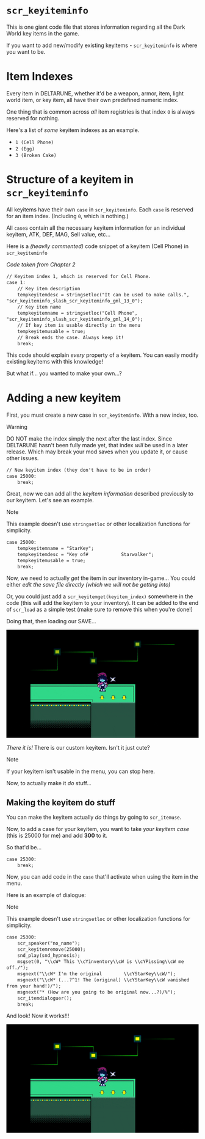 # `scr_keyiteminfo`
This is one giant code file that stores information regarding all the Dark World key items in the game.

If you want to add new/modify existing keyitems - `scr_keyiteminfo` is where you want to be.

# Item Indexes
Every item in DELTARUNE, whether it'd be a weapon, armor, item, light world item, or key item, all have their own predefined numeric index.

One thing that is common across *all* item registries is that index `0` is always reserved for nothing.

Here's a list of *some* keyitem indexes as an example.

- `1 (Cell Phone)`
- `2 (Egg)`
- `3 (Broken Cake)`

# Structure of a keyitem in `scr_keyiteminfo`

All keyitems have their own `case` in `scr_keyiteminfo`.
Each `case` is reserved for an item index. (Including `0`, which is nothing.)

All `case`s contain all the necessary keyitem information for an individual keyitem, ATK, DEF, MAG, Sell value, etc... 

Here is a *(heavily commented)* code snippet of a keyitem (Cell Phone) in `scr_keyiteminfo`

*Code taken from Chapter 2*

```gml
// Keyitem index 1, which is reserved for Cell Phone.
case 1:
    // Key item description
    tempkeyitemdesc = stringsetloc("It can be used to make calls.", "scr_keyiteminfo_slash_scr_keyiteminfo_gml_13_0");
    // Key item name
    tempkeyitemname = stringsetloc("Cell Phone", "scr_keyiteminfo_slash_scr_keyiteminfo_gml_14_0");
    // If key item is usable directly in the menu
    tempkeyitemusable = true;
    // Break ends the case. Always keep it!
    break;
```

This code should explain *every* property of a keyitem. You can easily modify existing keyitems with this knowledge!

But what if... you wanted to make your own...?

# Adding a new keyitem
First, you must create a new case in `scr_keyiteminfo`. With a new index, too.

> [!WARNING]
> DO NOT make the index simply the next after the last index. Since DELTARUNE hasn't been fully made yet, that index *will* be used in a later release. Which may break your mod saves when you update it, or cause other issues.

```gml
// New keyitem index (they don't have to be in order)
case 25000:
    break;
```

Great, now we can add all the *keyitem information* described previously to our keyitem. Let's see an example.

> [!NOTE]
> This example doesn't use `stringsetloc` or other localization functions for simplicity.

```gml
case 25000:
    tempkeyitemname = "StarKey";
    tempkeyitemdesc = "Key of#            Starwalker";
    tempkeyitemusable = true;
    break;
```

Now, we need to actually *get* the item in our inventory in-game... You could either *edit the save file directly (which we will not be getting into)*

Or, you could just add a `scr_keyitemget(keyitem_index)` somewhere in the code (this will add the keyitem to your inventory). It can be added to the end of `scr_load` as a simple test (make sure to remove this when you're done!)

Doing that, then loading our SAVE...

![](itemdocs/starkey.gif)

*There it is!* There is our custom keyitem. Isn't it just cute?

> [!NOTE]
> If your keyitem isn't usable in the menu, you can stop here.

Now, to actually make it *do* stuff...

## Making the keyitem do stuff
You can make the keyitem actually *do* things by going to `scr_itemuse`.

Now, to add a case for your keyitem, you want to take *your keyitem case* (this is 25000 for me) and add **300** to it.

So that'd be...
```gml
case 25300:
    break;
```

Now, you can add code in the `case` that'll activate when using the item in the menu.

Here is an example of dialogue:

> [!NOTE]
> This example doesn't use `stringsetloc` or other localization functions for simplicity.

```gml
case 25300:
    scr_speaker("no_name");
    scr_keyitemremove(25000);
    snd_play(snd_hypnosis);
    msgset(0, "\\cW* This \\cYinventory\\cW is \\cYPissing\\cW me off./");
    msgnext("\\cW* I'm the original        \\cYStarKey\\cW/");
    msgnext("\\cW* (...?^1! The (original) \\cYStarKey\\cW vanished from your hand!)/");
    msgnext("* (How are you going to be original now...?)/%");
    scr_itemdialoguer();
    break;
```

And look! Now it works!!!

![](itemdocs/starkey_use.gif)